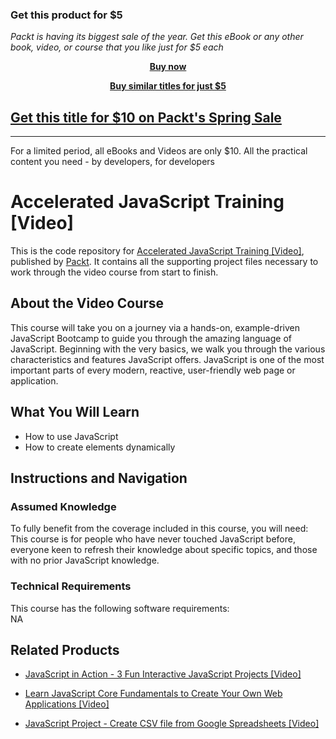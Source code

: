 
### Get this product for $5

<i>Packt is having its biggest sale of the year. Get this eBook or any other book, video, or course that you like just for $5 each</i>


<b><p align='center'>[Buy now](https://packt.link/9781789957709)</p></b>


<b><p align='center'>[Buy similar titles for just $5](https://subscription.packtpub.com/search)</p></b>


## [Get this title for $10 on Packt's Spring Sale](https://www.packt.com/V12967?utm_source=github&utm_medium=packt-github-repo&utm_campaign=spring_10_dollar_2022)
-----
For a limited period, all eBooks and Videos are only $10. All the practical content you need \- by developers, for developers

# Accelerated JavaScript Training [Video]
This is the code repository for [Accelerated JavaScript Training [Video]](https://www.packtpub.com/application-development/javascript-project-create-csv-file-google-spreadsheets-video?utm_source=github&utm_medium=repository&utm_campaign=9781838825348), published by [Packt](https://www.packtpub.com/?utm_source=github). It contains all the supporting project files necessary to work through the video course from start to finish.
## About the Video Course
This course will take you on a journey via a hands-on, example-driven JavaScript Bootcamp to guide you through the amazing language of JavaScript. Beginning with the very basics, we walk you through the various characteristics and features JavaScript offers. JavaScript is one of the most important parts of every modern, reactive, user-friendly web page or application. 


<H2>What You Will Learn</H2>
<DIV class=book-info-will-learn-text>
<UL>
<LI>How to use JavaScript 
<LI>How to create elements dynamically </LI></UL></DIV>

## Instructions and Navigation
### Assumed Knowledge
To fully benefit from the coverage included in this course, you will need:<br/>
This course is for people who have never touched JavaScript before, everyone keen to refresh their knowledge about specific topics, and those with no prior JavaScript knowledge.
### Technical Requirements
This course has the following software requirements:<br/>
NA

## Related Products
* [JavaScript in Action - 3 Fun Interactive JavaScript Projects [Video]](https://www.packtpub.com/application-development/javascript-project-create-csv-file-google-spreadsheets-video?utm_source=github&utm_medium=repository&utm_campaign=9781838825348)

* [Learn JavaScript Core Fundamentals to Create Your Own Web Applications [Video]](https://www.packtpub.com/application-development/javascript-project-create-csv-file-google-spreadsheets-video?utm_source=github&utm_medium=repository&utm_campaign=9781838825348)

* [JavaScript Project - Create CSV file from Google Spreadsheets [Video]](https://www.packtpub.com/application-development/javascript-project-create-csv-file-google-spreadsheets-video?utm_source=github&utm_medium=repository&utm_campaign=9781838825348)

